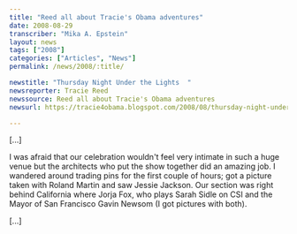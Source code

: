 ```yaml
---
title: "Reed all about Tracie's Obama adventures"
date: 2008-08-29
transcriber: "Mika A. Epstein"
layout: news
tags: ["2008"]
categories: ["Articles", "News"]
permalink: /news/2008/:title/

newstitle: "Thursday Night Under the Lights  "
newsreporter: Tracie Reed
newssource: Reed all about Tracie's Obama adventures
newsurl: https://tracie4obama.blogspot.com/2008/08/thursday-night-under-lights.html

---
```


[...]

I was afraid that our celebration wouldn't feel very intimate in such a huge venue but the architects who put the show together did an amazing job. I wandered around trading pins for the first couple of hours; got a picture taken with Roland Martin and saw Jessie Jackson. Our section was right behind California where Jorja Fox, who plays Sarah Sidle on CSI and the Mayor of San Francisco Gavin Newsom (I got pictures with both).

[...]
